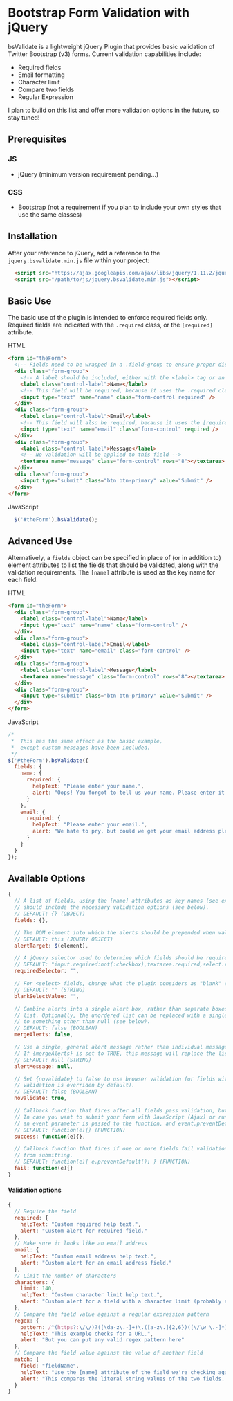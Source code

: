 # Bootstrap Form Validation with jQuery
bsValidate is a lightweight jQuery Plugin that provides basic validation of Twitter Bootstrap (v3) forms. Current validation capabilities include:
+ Required fields
+ Email formatting
+ Character limit
+ Compare two fields
+ Regular Expression

I plan to build on this list and offer more validation options in the future, so stay tuned!

## Prerequisites
### JS
+ jQuery (minimum version requirement pending...)

### CSS
+ Bootstrap (not a requirement if you plan to include your own styles that use the same classes)

## Installation
After your reference to jQuery, add a reference to the `jquery.bsvalidate.min.js` file within your project:
```html
  <script src="https://ajax.googleapis.com/ajax/libs/jquery/1.11.2/jquery.min.js"></script>
  <script src="/path/to/js/jquery.bsvalidate.min.js"></script>
```

## Basic Use
The basic use of the plugin is intended to enforce required fields only. Required fields are indicated with the `.required` class, or the `[required]` attribute. 

HTML
```html
<form id="theForm">
  <!-- Fields need to be wrapped in a .field-group to ensure proper display of error messages -->
  <div class="form-group">
    <!-- A label should be included, either with the <label> tag or an element given the .label class -->
    <label class="control-label">Name</label>
    <!-- This field will be required, because it uses the .required class -->
    <input type="text" name="name" class="form-control required" />
  </div>
  <div class="form-group">
    <label class="control-label">Email</label>
    <!-- This field will also be required, because it uses the [required] attribute -->
    <input type="text" name="email" class="form-control" required />
  </div>
  <div class="form-group">
    <label class="control-label">Message</label>
    <!-- No validation will be applied to this field -->
    <textarea name="message" class="form-control" rows="8"></textarea>
  </div>
  <div class="form-group">
    <input type="submit" class="btn btn-primary" value="Submit" />
  </div>
</form>
```
JavaScript
```javascript
  $('#theForm').bsValidate();
```

## Advanced Use
Alternatively, a `fields` object can be specified in place of (or in addition to) element attributes to list the fields that should be validated, along with the validation requirements. The `[name]` attribute is used as the key name for each field.

HTML
```html
<form id="theForm">
  <div class="form-group">
    <label class="control-label">Name</label>
    <input type="text" name="name" class="form-control" />
  </div>
  <div class="form-group">
    <label class="control-label">Email</label>
    <input type="text" name="email" class="form-control" />
  </div>
  <div class="form-group">
    <label class="control-label">Message</label>
    <textarea name="message" class="form-control" rows="8"></textarea>
  </div>
  <div class="form-group">
    <input type="submit" class="btn btn-primary" value="Submit" />
  </div>
</form>
```
JavaScript
```javascript
/*
 *  This has the same effect as the basic example,
 *  except custom messages have been included.
 */
$('#theForm').bsValidate({
  fields: {
    name: {
      required: {
        helpText: "Please enter your name.",
        alert: "Oops! You forgot to tell us your name. Please enter it below."
      }
    },
    email: {
      required: {
        helpText: "Please enter your email.",
        alert: "We hate to pry, but could we get your email address please? We'll need one to write back."
      }
    }
  }
});
```
## Available Options
```javascript
{
  // A list of fields, using the [name] attributes as key names (see example above). Each indicated field 
  // should include the necessary validation options (see below).
  // DEFAULT: {} (OBJECT)
  fields: {},

  // The DOM element into which the alerts should be prepended when validation errors occur.
  // DEFAULT: this (JQUERY OBJECT)
  alertTarget: $(element),

  // A jQuery selector used to determine which fields should be required.
  // DEFAULT: "input.required:not(:checkbox),textarea.required,select.required,[required]" (STRING)
  requiredSelector: "",

  // For <select> fields, change what the plugin considers as "blank" (i.e. "-- Select --")
  // DEFAULT: "" (STRING)
  blankSelectValue: "",

  // Combine alerts into a single alert box, rather than separate boxes for each message, as an unordered
  // list. Optionally, the unordered list can be replaced with a single message if {alertMessage} is set
  // to something other than null (see below).
  // DEFAULT: false (BOOLEAN)
  mergeAlerts: false,

  // Use a single, general alert message rather than individual messages for each validation error.
  // If {mergeAlerts} is set to TRUE, this message will replace the list of validation messages.
  // DEFAULT: null (STRING)
  alertMessage: null,

  // Set {novalidate} to false to use browser validation for fields with the [required] attribute (browser 
  // validation is overriden by default).
  // DEFAULT: false (BOOLEAN)
  novalidate: true,

  // Callback function that fires after all fields pass validation, but before the form submits.
  // In case you want to submit your form with JavaScript (Ajax) or run more JavaScript before submitting,
  // an event parameter is passed to the function, and event.preventDefault() can be used.
  // DEFAULT: function(e){} (FUNCTION)
  success: function(e){},

  // Callback function that fires if one or more fields fail validation. By default, the form is prevented
  // from submitting.
  // DEFAULT: function(e){ e.preventDefault(); } (FUNCTION)
  fail: function(e){}
}
```
#### Validation options
```javascript
{
  // Require the field
  required: {
    helpText: "Custom required help text.",
    alert: "Custom alert for required field."
  },
  // Make sure it looks like an email address
  email: {
    helpText: "Custom email address help text.",
    alert: "Custom alert for an email address field."
  },
  // Limit the number of characters
  characters: {
    limit: 140,
    helpText: "Custom character limit help text.",
    alert: "Custom alert for a field with a character limit (probably a <textarea> field)."
  },
  // Compare the field value against a regular expression pattern
  regex: {
    pattern: /^(https?:\/\/)?([\da-z\.-]+)\.([a-z\.]{2,6})([\/\w \.-]*)*\/?$/g,
    helpText: "This example checks for a URL.",
    alert: "But you can put any valid regex pattern here"
  },
  // Compare the field value against the value of another field
  match: {
    field: "fieldName",
    helpText: "Use the [name] attribute of the field we're checking against.",
    alert: "This compares the literal string values of the two fields. So '0.1' and '.10' do not match and will not validate."
  }
}
```
